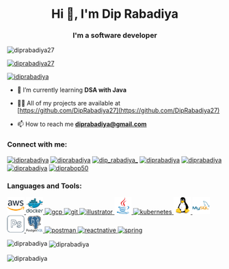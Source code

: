 <h1 align="center">Hi 👋, I'm Dip Rabadiya</h1>
<h3 align="center">I'm a software developer</h3>

<p align="left"> <img src="https://komarev.com/ghpvc/?username=diprabadiya27&label=Profile%20views&color=0e75b6&style=flat" alt="diprabadiya27" /> </p>

<p align="left"> <a href="https://github.com/ryo-ma/github-profile-trophy"><img src="https://github-profile-trophy.vercel.app/?username=diprabadiya27" alt="diprabadiya27" /></a> </p>

<p align="left"> <a href="https://twitter.com/idiprabadiya" target="blank"><img src="https://img.shields.io/twitter/follow/idiprabadiya?logo=twitter&style=for-the-badge" alt="idiprabadiya" /></a> </p>

- 🌱 I’m currently learning **DSA with Java**

- 👨‍💻 All of my projects are available at [https://github.com/DipRabadiya27](https://github.com/DipRabadiya27)

- 📫 How to reach me **diprabadiya@gmail.com**

<h3 align="left">Connect with me:</h3>
<p align="left">
<a href="https://twitter.com/idiprabadiya" target="blank"><img align="center" src="https://raw.githubusercontent.com/rahuldkjain/github-profile-readme-generator/master/src/images/icons/Social/twitter.svg" alt="idiprabadiya" height="30" width="40" /></a>
<a href="https://linkedin.com/in/diprabadiya" target="blank"><img align="center" src="https://raw.githubusercontent.com/rahuldkjain/github-profile-readme-generator/master/src/images/icons/Social/linked-in-alt.svg" alt="diprabadiya" height="30" width="40" /></a>
<a href="https://instagram.com/dip_rabadiya_" target="blank"><img align="center" src="https://raw.githubusercontent.com/rahuldkjain/github-profile-readme-generator/master/src/images/icons/Social/instagram.svg" alt="dip_rabadiya_" height="30" width="40" /></a>
<a href="https://www.codechef.com/users/diprabadiya" target="blank"><img align="center" src="https://cdn.jsdelivr.net/npm/simple-icons@3.1.0/icons/codechef.svg" alt="diprabadiya" height="30" width="40" /></a>
<a href="https://www.hackerrank.com/diprabadiya" target="blank"><img align="center" src="https://raw.githubusercontent.com/rahuldkjain/github-profile-readme-generator/master/src/images/icons/Social/hackerrank.svg" alt="diprabadiya" height="30" width="40" /></a>
<a href="https://www.leetcode.com/diprabadiya" target="blank"><img align="center" src="https://raw.githubusercontent.com/rahuldkjain/github-profile-readme-generator/master/src/images/icons/Social/leet-code.svg" alt="diprabadiya" height="30" width="40" /></a>
<a href="https://auth.geeksforgeeks.org/user/diprabop50" target="blank"><img align="center" src="https://raw.githubusercontent.com/rahuldkjain/github-profile-readme-generator/master/src/images/icons/Social/geeks-for-geeks.svg" alt="diprabop50" height="30" width="40" /></a>
</p>

<h3 align="left">Languages and Tools:</h3>
<p align="left"> <a href="https://aws.amazon.com" target="_blank" rel="noreferrer"> <img src="https://raw.githubusercontent.com/devicons/devicon/master/icons/amazonwebservices/amazonwebservices-original-wordmark.svg" alt="aws" width="40" height="40"/> </a> <a href="https://www.docker.com/" target="_blank" rel="noreferrer"> <img src="https://raw.githubusercontent.com/devicons/devicon/master/icons/docker/docker-original-wordmark.svg" alt="docker" width="40" height="40"/> </a> <a href="https://cloud.google.com" target="_blank" rel="noreferrer"> <img src="https://www.vectorlogo.zone/logos/google_cloud/google_cloud-icon.svg" alt="gcp" width="40" height="40"/> </a> <a href="https://git-scm.com/" target="_blank" rel="noreferrer"> <img src="https://www.vectorlogo.zone/logos/git-scm/git-scm-icon.svg" alt="git" width="40" height="40"/> </a> <a href="https://www.adobe.com/in/products/illustrator.html" target="_blank" rel="noreferrer"> <img src="https://www.vectorlogo.zone/logos/adobe_illustrator/adobe_illustrator-icon.svg" alt="illustrator" width="40" height="40"/> </a> <a href="https://www.java.com" target="_blank" rel="noreferrer"> <img src="https://raw.githubusercontent.com/devicons/devicon/master/icons/java/java-original.svg" alt="java" width="40" height="40"/> </a> <a href="https://kubernetes.io" target="_blank" rel="noreferrer"> <img src="https://www.vectorlogo.zone/logos/kubernetes/kubernetes-icon.svg" alt="kubernetes" width="40" height="40"/> </a> <a href="https://www.linux.org/" target="_blank" rel="noreferrer"> <img src="https://raw.githubusercontent.com/devicons/devicon/master/icons/linux/linux-original.svg" alt="linux" width="40" height="40"/> </a> <a href="https://www.mysql.com/" target="_blank" rel="noreferrer"> <img src="https://raw.githubusercontent.com/devicons/devicon/master/icons/mysql/mysql-original-wordmark.svg" alt="mysql" width="40" height="40"/> </a> <a href="https://www.photoshop.com/en" target="_blank" rel="noreferrer"> <img src="https://raw.githubusercontent.com/devicons/devicon/master/icons/photoshop/photoshop-line.svg" alt="photoshop" width="40" height="40"/> </a> <a href="https://www.postgresql.org" target="_blank" rel="noreferrer"> <img src="https://raw.githubusercontent.com/devicons/devicon/master/icons/postgresql/postgresql-original-wordmark.svg" alt="postgresql" width="40" height="40"/> </a> <a href="https://postman.com" target="_blank" rel="noreferrer"> <img src="https://www.vectorlogo.zone/logos/getpostman/getpostman-icon.svg" alt="postman" width="40" height="40"/> </a> <a href="https://reactnative.dev/" target="_blank" rel="noreferrer"> <img src="https://reactnative.dev/img/header_logo.svg" alt="reactnative" width="40" height="40"/> </a> <a href="https://spring.io/" target="_blank" rel="noreferrer"> <img src="https://www.vectorlogo.zone/logos/springio/springio-icon.svg" alt="spring" width="40" height="40"/> </a> </p>

<p><img align="left" src="https://github-readme-stats.vercel.app/api/top-langs?username=diprabadiya&show_icons=true&locale=en&layout=compact" alt="diprabadiya" /></p>

<p>&nbsp;<img align="center" src="https://github-readme-stats.vercel.app/api?username=diprabadiya&show_icons=true&locale=en" alt="diprabadiya" /></p>

<p><img align="center" src="https://github-readme-streak-stats.herokuapp.com/?user=diprabadiya27&" alt="diprabadiya" /></p>
